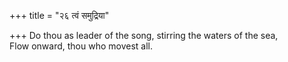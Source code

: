 +++
title = "२६ त्वं समुद्रिया"

+++
Do thou as leader of the song, stirring the waters of the sea,  
     Flow onward, thou who movest all.